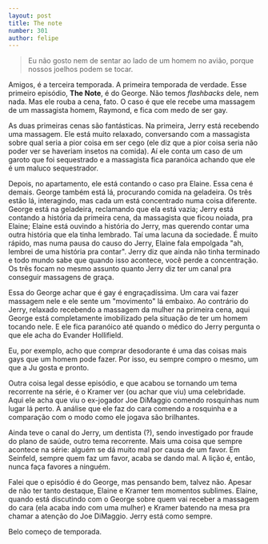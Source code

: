 ```yaml
---
layout: post
title: The note
number: 301
author: felipe
---
```


> Eu não gosto nem de sentar ao lado de um homem no avião, porque nossos joelhos podem se tocar.

Amigos, é a terceira temporada. A primeira temporada de verdade. Esse primeiro episódio, **The Note**, é do George. Não temos *flashbacks* dele, nem nada. Mas ele rouba a cena, fato. O caso é que ele recebe uma massagem de um massagista homem, Raymond, e fica com medo de ser gay.

As duas primeiras cenas são fantásticas. Na primeira, Jerry está recebendo uma massagem. Ele está muito relaxado, conversando com a massagista sobre qual seria a pior coisa em ser cego (ele diz que a pior coisa seria não poder ver se haveriam insetos na comida). Aí ele conta um caso de um garoto que foi sequestrado e a massagista fica paranóica achando que ele é um maluco sequestrador.

Depois, no apartamento, ele está contando o caso pra Elaine. Essa cena é demais. George também está lá, procurando comida na geladeira. Os três estão lá, interagindo, mas cada um está concentrado numa coisa diferente. George está na geladeira, reclamando que ela está vazia; Jerry está contando a história da primeira cena, da massagista que ficou noiada, pra Elaine; Elaine está ouvindo a história do Jerry, mas querendo contar uma outra história que ela tinha lembrado. Taí uma lacuna da sociedade. É muito rápido, mas numa pausa do causo do Jerry, Elaine fala empolgada "ah, lembrei de uma história pra contar". Jerry diz que ainda não tinha terminado e todo mundo sabe que quando isso acontece, você perde a concentração. Os três focam no mesmo assunto quanto Jerry diz ter um canal pra conseguir massagens de graça.

Essa do George achar que é gay é engraçadíssima. Um cara vai fazer massagem nele e ele sente um "movimento" lá embaixo. Ao contrário do Jerry, relaxado recebendo a massagem da mulher na primeira cena, aqui George está completamente imobilizado pela situação de ter um homem tocando nele. E ele fica paranóico até quando o médico do Jerry pergunta o que ele acha do Evander Hollifield.

Eu, por exemplo, acho que comprar desodorante é uma das coisas mais gays que um homem pode fazer. Por isso, eu sempre compro o mesmo, um que a Ju gosta e pronto.

Outra coisa legal desse episódio, e que acabou se tornando um tema recorrente na série, é o Kramer ver (ou achar que viu) uma celebridade. Aqui ele acha que viu o ex-jogador Joe DiMaggio comendo rosquinhas num lugar lá perto. A análise que ele faz do cara comendo a rosquinha e a comparação com o modo como ele jogava são brilhantes.

Ainda teve o canal do Jerry, um dentista (?), sendo investigado por fraude do plano de saúde, outro tema recorrente. Mais uma coisa que sempre acontece na série: alguém se dá muito mal por causa de um favor. Em Seinfeld, sempre quem faz um favor, acaba se dando mal. A lição é, então, nunca faça favores a ninguém.

Falei que o episódio é do George, mas pensando bem, talvez não. Apesar de não ter tanto destaque, Elaine e Kramer tem momentos sublimes. Elaine, quando está discutindo com o George sobre quem vai receber a massagem do cara (ela acaba indo com uma mulher) e Kramer batendo na mesa pra chamar a atenção do Joe DiMaggio. Jerry está como sempre.

Belo começo de temporada.
